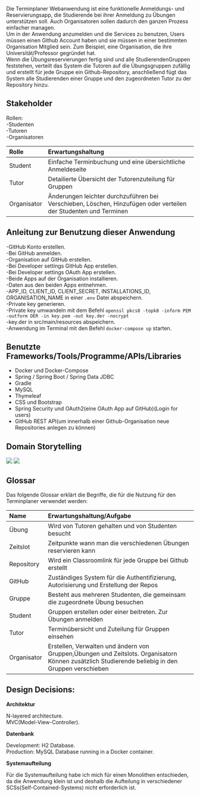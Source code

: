 Die Terminplaner Webanwendung ist eine funktionelle Anmeldungs- und
Reservierungsapp, die Studierende bei ihrer Anmeldung zu Übungen unterstützen soll. Auch
Organisatoren sollen dadurch den ganzen Prozess einfacher managen.  
Um in der Anwendung anzumelden und die Services zu benutzen, Users müssen einen
Github Account haben und sie müssen in einer bestimmten Organisation Mitglied sein.
Zum Beispiel, eine Organisation, die ihre Universität/Professor gegründet hat.  
Wenn die Übungsreservierungen fertig sind und alle StudierendenGruppen feststehen,
verteilt das System die Tutoren auf die Übungsgruppen zufällig und erstellt für jede Gruppe
ein Github-Repository, anschließend fügt das System alle Studierenden einer Gruppe und den
zugeordneten Tutor zu der Repository hinzu.

## Stakeholder

Rollen:  
-Studenten  
-Tutoren  
-Organisatoren

| Rolle       | Erwartungshaltung                                                                                                |
|:------------|:-----------------------------------------------------------------------------------------------------------------|
| Student     | Einfache Terminbuchung und eine übersichtliche Anmeldeseite                                                      |
| Tutor       | Detailierte Übersicht der Tutorenzuteilung für Gruppen                                                           |
| Organisator | Änderungen leichter durchzuführen bei Verschieben, Löschen, Hinzufügen oder verteilen der Studenten und Terminen |

## Anleitung zur Benutzung dieser Anwendung

-GitHub Konto erstellen.  
-Bei GitHub anmelden.  
-Organisation auf GitHub erstellen.  
-Bei Developer settings GitHub App erstellen.  
-Bei Developer settings OAuth App erstellen.  
-Beide Apps auf der Organisation installieren.  
-Daten aus den beiden Apps entnehmen.  
-APP_ID, CLIENT_ID, CLIENT_SECRET, INSTALLATIONS_ID, ORGANISATION_NAME in einer `.env` Datei abspeichern.  
-Private key generieren.  
-Private key umwandeln mit dem
Befehl `openssl pkcs8 -topk8 -inform PEM -outform DER -in key.pem -out key.der -nocrypt`  
-key.der in src/main/resources abspeichern.  
-Anwendung im Terminal mit den Befehl `docker-compose up` starten.

## Benutzte Frameworks/Tools/Programme/APIs/Libraries

- Docker und Docker-Compose
- Spring / Spring Boot / Spring Data JDBC
- Gradle
- MySQL
- Thymeleaf
- CSS und Bootstrap
- Spring Security und OAuth2(eine OAuth App auf GitHub)(Login for users)
- GitHub REST API(um innerhalb einer Github-Organisation neue Repositories anlegen zu können)

## Domain Storytelling

![](images/Individualanmeldung.png)
![](images/Gruppenanmeldung.png)

## Glossar

Das folgende Glossar erklärt die Begriffe, die für die Nutzung für den Terminplaner verwendet werden:

| Name        | Erwartungshaltung/Aufgabe                                                                                                                         |  
|:------------|:--------------------------------------------------------------------------------------------------------------------------------------------------|  
| Übung       | Wird von Tutoren gehalten und von Studenten besucht                                                                                               |  
| Zeitslot    | Zeitpunkte wann man die  verschiedenen Übungen reservieren kann                                                                                   |  
| Repository  | Wird ein Classroomlink für jede Gruppe bei Github erstellt                                                                                        |  
| GitHub      | Zuständiges System für die Authentifizierung, Autorisierung und Erstellung der Repos                                                              |  
| Gruppe      | Besteht aus mehreren Studenten, die gemeinsam die zugeordnete Übung besuchen                                                                      |  
| Student     | Gruppen erstellen oder einer beitreten. Zur Übungen anmelden                                                                                      |  
| Tutor       | Terminübersicht und Zuteilung für Gruppen einsehen                                                                                                |  
| Organisator | Erstellen, Verwalten und ändern von Gruppen,Übungen und Zeitslots. Organisatorn Können zusätzlich Studierende beliebig in den Gruppen verschieben |

## Design Decisions:

**Architektur**

N-layered architecture.  
MVC(Model-View-Controller).

**Datenbank**

Development: H2 Database.  
Production: MySQL Database running in a Docker container.

**Systemaufteilung**

Für die Systemaufteilung habe ich mich für einen Monolithen entschieden, da die Anwendung klein ist und deshalb die
Aufteilung in verschiedener SCSs(Self-Contained-Systems) nicht erforderlich ist.
